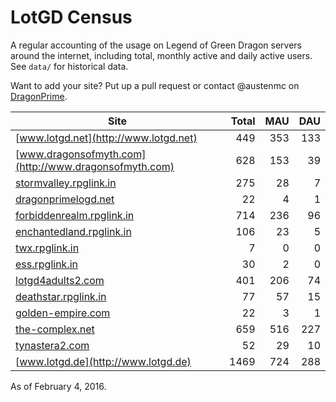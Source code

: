 # LotGD Census
A regular accounting of the usage on Legend of Green Dragon servers around the internet, including total, monthly active and daily active users. See `data/` for historical data.

Want to add your site? Put up a pull request or contact @austenmc on [DragonPrime](http://dragonprime.net).


Site | Total | MAU | DAU
--- | ---:| ---:| ---:
[www.lotgd.net](http://www.lotgd.net)|449|353|133
[www.dragonsofmyth.com](http://www.dragonsofmyth.com)|628|153|39
[stormvalley.rpglink.in](http://stormvalley.rpglink.in)|275|28|7
[dragonprimelogd.net](http://dragonprimelogd.net)|22|4|1
[forbiddenrealm.rpglink.in](http://forbiddenrealm.rpglink.in)|714|236|96
[enchantedland.rpglink.in](http://enchantedland.rpglink.in)|106|23|5
[twx.rpglink.in](http://twx.rpglink.in)|7|0|0
[ess.rpglink.in](http://ess.rpglink.in)|30|2|0
[lotgd4adults2.com](http://lotgd4adults2.com)|401|206|74
[deathstar.rpglink.in](http://deathstar.rpglink.in)|77|57|15
[golden-empire.com](http://golden-empire.com)|22|3|1
[the-complex.net](http://the-complex.net)|659|516|227
[tynastera2.com](http://tynastera2.com)|52|29|10
[www.lotgd.de](http://www.lotgd.de)|1469|724|288

As of February 4, 2016.
